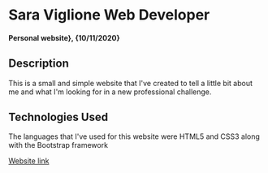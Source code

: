 # Sara Viglione Web Developer

#### Personal website}, {10/11/2020}

## Description

This is a small and simple website that I've created to tell a little bit about me and what I'm looking for in a new professional challenge.

## Technologies Used

The languages that I've used for this website were HTML5 and CSS3 along with the Bootstrap framework

[Website link](https://sarav92.github.io/personal-website/)
